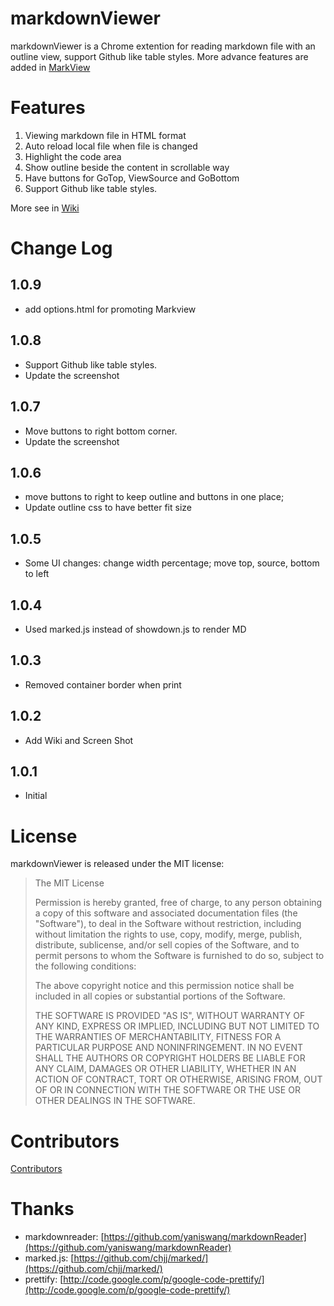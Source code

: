 # markdownViewer

markdownViewer is a Chrome extention for reading markdown file with
an outline view, support Github like table styles. More advance features
are added in [MarkView](https://chrome.google.com/webstore/detail/markview/iaddkimmopgchbbnmfmdcophmlnghkim)

# Features

1. Viewing markdown file in HTML format
2. Auto reload local file when file is changed
3. Highlight the code area
4. Show outline beside the content in scrollable way
5. Have buttons for GoTop, ViewSource and GoBottom
6. Support Github like table styles.

More see in [Wiki](https://github.com/swcool/markdownViewer/wiki)

# Change Log

## 1.0.9
- add options.html for promoting Markview

## 1.0.8
  - Support Github like table styles.
  - Update the screenshot

## 1.0.7
  - Move buttons to right bottom corner. 
  - Update the screenshot

## 1.0.6
  - move buttons to right to keep outline and buttons in one place;
  - Update outline css to have better fit size  

## 1.0.5 
  - Some UI changes: change width percentage; move top, source, bottom to left

## 1.0.4 
  - Used marked.js instead of showdown.js to render MD  

## 1.0.3 
  - Removed container border when print  

## 1.0.2 
  - Add Wiki and Screen Shot

## 1.0.1 
  - Initial  

# License

markdownViewer is released under the MIT license:

> The MIT License
>
>
> Permission is hereby granted, free of charge, to any person obtaining a copy
> of this software and associated documentation files (the "Software"), to deal
> in the Software without restriction, including without limitation the rights
> to use, copy, modify, merge, publish, distribute, sublicense, and/or sell
> copies of the Software, and to permit persons to whom the Software is
> furnished to do so, subject to the following conditions:
>
> The above copyright notice and this permission notice shall be included in
> all copies or substantial portions of the Software.
>
> THE SOFTWARE IS PROVIDED "AS IS", WITHOUT WARRANTY OF ANY KIND, EXPRESS OR
> IMPLIED, INCLUDING BUT NOT LIMITED TO THE WARRANTIES OF MERCHANTABILITY,
> FITNESS FOR A PARTICULAR PURPOSE AND NONINFRINGEMENT. IN NO EVENT SHALL THE
> AUTHORS OR COPYRIGHT HOLDERS BE LIABLE FOR ANY CLAIM, DAMAGES OR OTHER
> LIABILITY, WHETHER IN AN ACTION OF CONTRACT, TORT OR OTHERWISE, ARISING FROM,
> OUT OF OR IN CONNECTION WITH THE SOFTWARE OR THE USE OR OTHER DEALINGS IN
> THE SOFTWARE.

# Contributors

[Contributors](https://github.com/swcool/markdownViewer/contributors)

# Thanks

* markdownreader: [https://github.com/yaniswang/markdownReader](https://github.com/yaniswang/markdownReader)
* marked.js: [https://github.com/chjj/marked/](https://github.com/chjj/marked/)
* prettify: [http://code.google.com/p/google-code-prettify/](http://code.google.com/p/google-code-prettify/)
